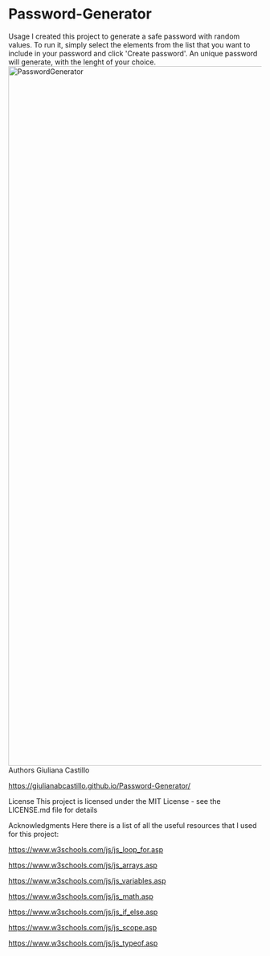 # Password-Generator
Usage
I created this project to generate a safe password with random values. To run it, simply select the elements from the list that you want to include in your password and click 'Create password'. An unique password will generate, with the lenght of your choice.
<img width="1391" alt="PasswordGenerator" src="https://user-images.githubusercontent.com/118186099/212953697-1c59f997-387d-44a2-8327-a672b5335f07.png">Authors
Giuliana Castillo

https://giulianabcastillo.github.io/Password-Generator/

License
This project is licensed under the MIT License - see the LICENSE.md file for details

Acknowledgments
Here there is a list of all the useful resources that I used for this project:

https://www.w3schools.com/js/js_loop_for.asp

https://www.w3schools.com/js/js_arrays.asp

https://www.w3schools.com/js/js_variables.asp

https://www.w3schools.com/js/js_math.asp

https://www.w3schools.com/js/js_if_else.asp

https://www.w3schools.com/js/js_scope.asp

https://www.w3schools.com/js/js_typeof.asp
